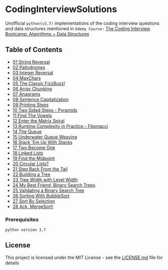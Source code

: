 # CodingInterviewSolutions

Unofficial ``python(v3.7)`` implementations of the coding interview questions and data structures mentioned in 
``Udemy Course:`` [The Coding Interview Bootcamp: Algorithms + Data Structures](https://www.udemy.com/coding-interview-bootcamp-algorithms-and-data-structure/)


## Table of Contents

- [01 String Reversal](String%20Reversal/StringReversal.py)
- [02 Palindromes](Palindrome/Palindrome.py)
- [03 Integer Reversal](Integer%20Reversal/IntegerReversal.py)
- [04 MaxChars](Max%20Chars/MaxChars.py)
- [05 The Classic FizzBuzz!](FizzBuzz/FizzBuzz.py)
- [06 Array Chunking](Array%20Chunking/ArrayChunking.py)
- [07 Anagrams](Anagrams/Anagrams.py)
- [08 Sentence Capitalization](Capitalize/Capitalize.py)
- [09 Printing Steps](Steps/Steps.py)
- [10 Two Sided Steps - Pyramids](Two%20Sided%20Steps%20-%20Pyramids/TwoSidedSteps.py)
- [11 Find The Vowels](Find%20The%20Vowels/Vowels.py)
- [12 Enter the Matrix Spiral](Matrix%20Spiral/MatrixSpiral.py)
- [13 Runtime Complexity in Practice - Fibonacci](Fib/Fib.py)
- [14 The Queue](Queues/MyQueue.py)
- [15 Underwater Queue Weaving](Weave/Weave.py)
- [16 Stack 'Em Up With Stacks](Stack/Stack.py)
- [17 Two Become One](QfromS/QfromS.py)
- [18 Linked Lists](LinkedList/LinkedList.py)
- [19 Find the Midpoint](Midpoint/Midpoint.py)
- [20 Circular Lists?](Circular/Circular.py)
- [21 Step Back From the Tail](FromLast/FromLast.py)
- [22 Building a Tree](Tree/Tree.py)
- [23 Tree Width with Level Width](LevelWidth/LevelWidth.py)
- [24 My Best Friend, Binary Search Trees](Bst/Bst.py)
- [25 Validating a Binary Search Tree](Validate/Validate.py)
- [26 Sorting With BubbleSort](Sorting/Sorting.py)
- [27 Sort By Selection](Sorting/Sorting.py)
- [28 Ack, MergeSort!](Sorting/Sorting.py)

### Prerequisites

```
python version 3.7
```

## License

This project is licensed under the MIT License - see the [LICENSE.md](LICENSE.md) file for details